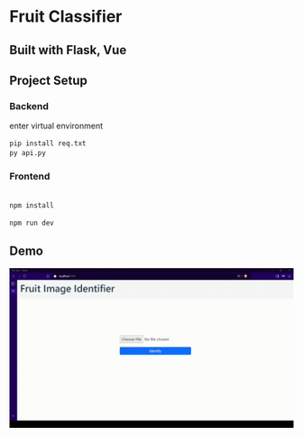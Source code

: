 # Fruit Classifier 
## Built with Flask, Vue

## Project Setup

### Backend  
enter virtual environment  
```sh
pip install req.txt
py api.py
```

### Frontend

```sh

npm install
```

```sh
npm run dev
```

## Demo  
![](./img/new-demo-fruit-clf.gif)


